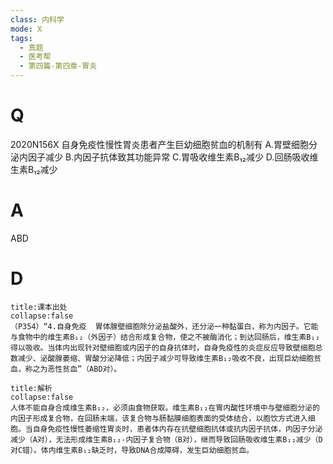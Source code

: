 ```yaml
---
class: 内科学
mode: X
tags:
  - 真题
  - 医考帮
  - 第四篇-第四章-胃炎
---
```


# Q
2020N156X 自身免疫性慢性胃炎患者产生巨幼细胞贫血的机制有
A.胃壁细胞分泌内因子减少
B.内因子抗体致其功能异常
C.胃吸收维生素B₁₂减少
D.回肠吸收维生素B₁₂减少

# A
ABD
# D
```ad-note
title:课本出处
collapse:false
（P354）“4.自身免疫  胃体腺壁细胞除分泌盐酸外，还分泌一种黏蛋白，称为内因子。它能与食物中的维生素B₁₂（外因子）结合形成复合物，使之不被酶消化；到达回肠后，维生素B₁₂得以吸收。当体内出现针对壁细胞或内因子的自身抗体时，自身免疫性的炎症反应导致壁细胞总数减少、泌酸腺萎缩、胃酸分泌降低；内因子减少可导致维生素B₁₂吸收不良，出现巨幼细胞贫血，称之为恶性贫血”（ABD对）。
```

```ad-summary
title:解析
collapse:false
人体不能自身合成维生素B₁₂，必须由食物获取。维生素B₁₂在胃内酸性环境中与壁细胞分泌的内因子形成复合物，在回肠末端，该复合物与肠黏膜细胞表面的受体结合，以胞饮方式进入细胞。当自身免疫性慢性萎缩性胃炎时，患者体内存在抗壁细胞抗体或抗内因子抗体，内因子分泌减少（A对），无法形成维生素B₁₂-内因子复合物（B对），继而导致回肠吸收维生素B₁₂减少（D对C错）。体内维生素B₁₂缺乏时，导致DNA合成障碍，发生巨幼细胞贫血。
```


